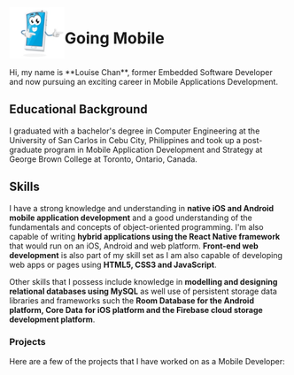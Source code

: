 
<img align="left" src="./images/mobile_icon.png" width=100 />

# Going Mobile        
<br>         
Hi, my name is **Louise Chan**, former Embedded Software Developer and now pursuing an exciting career in Mobile Applications Development.

## Educational Background
I graduated with a bachelor's degree in Computer Engineering at the University of San Carlos in Cebu City, Philippines and took up a post-graduate program in Mobile Application Development and Strategy at George Brown College at Toronto, Ontario, Canada.

## Skills
I have a strong knowledge and understanding in **native iOS and Android mobile application development** and a good understanding of the fundamentals and concepts of object-oriented programming. I'm also capable of writing **hybrid applications using the React Native framework** that would run on an iOS, Android and web platform. **Front-end web development** is also part of my skill set as I am also capable of developing web apps or pages using **HTML5, CSS3 and JavaScript**.  

Other skills that I possess include knowledge in **modelling and designing relational databases using MySQL** as well use of persistent storage data libraries and frameworks such the **Room Database for the Android platform, Core Data for iOS platform and the Firebase cloud storage development platform**.

### Projects
Here are a few of the projects that I have worked on as a Mobile Developer:








